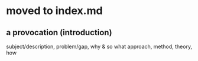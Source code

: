 
# moved to index.md

## a provocation (introduction)

subject/description, problem/gap, why & so what
approach, method, theory, how